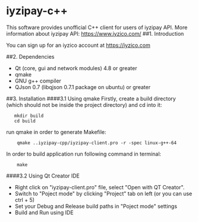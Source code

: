 # iyzipay-c++
This software provides unofficial C++ client for users of iyzipay API.
More information about iyzipay API: https://www.iyzico.com/
##1. Introduction

You can sign up for an iyzico account at https://iyzico.com

##2. Dependencies

 - Qt (core, gui and network modules) 4.8 or greater
 - qmake
 - GNU g++ compiler
 - QJson 0.7 (libqjson 0.7.1 package on ubuntu) or greater

##3. Installation
####3.1 Using qmake
Firstly, create a build directory (which should not be inside the project directory) and cd into it:
```
   mkdir build
   cd build
```
run qmake in order to generate Makefile:
```
    qmake ..iyzipay-cpp/iyzipay-client.pro -r -spec linux-g++-64
```
In order to build application run following command in terminal:

```
    make
```
####3.2 Using Qt Creator IDE
* Right click on "iyzipay-client.pro" file, select "Open with QT Creator".
* Switch to "Poject mode" by clicking "Project" tab on left (or you can use ctrl + 5)
* Set your Debug and Release build paths in "Poject mode" settings
* Build and Run using IDE


